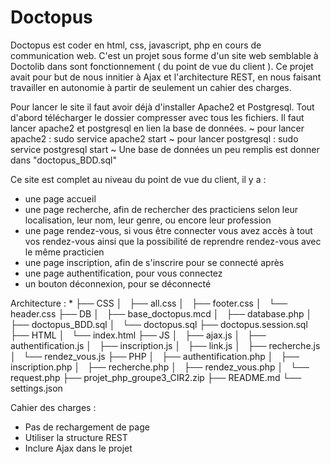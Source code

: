 # Doctopus

Doctopus est coder en html, css, javascript, php en cours de communication web. C'est un projet sous forme d'un site web semblable à Doctolib dans sont fonctionnement ( du point de vue du client ). Ce projet avait pour but de nous innitier à Ajax et l'architecture REST, en nous faisant travailler en autonomie à partir de seulement un cahier des charges.

Pour lancer le site il faut avoir déjà d'installer Apache2 et Postgresql.
Tout d'abord télécharger le dossier compresser avec tous les fichiers.
Il faut lancer apache2 et postgresql en lien la base de données.
~ pour lancer apache2 : sudo service apache2 start
~ pour lancer postgresql : sudo service postgresql start
~ Une base de données un peu remplis est donner dans "doctopus_BDD.sql"

Ce site est complet au niveau du point de vue du client, il y a :
- une page accueil
- une page recherche, afin de rechercher des practiciens selon leur localisation, leur nom, leur genre, ou encore leur profession
- une page rendez-vous, si vous être connecter vous avez accès à tout vos rendez-vous ainsi que la possibilité de reprendre rendez-vous avec le même practicien
- une page inscription, afin de s'inscrire pour se connecté après
- une page authentification, pour vous connectez
- un bouton déconnexion, pour se déconnecté

Architecture :
*
├── CSS
│   ├── all.css
│   ├── footer.css
│   └── header.css
├── DB
│   ├── base_doctopus.mcd
│   ├── database.php
│   ├── doctopus_BDD.sql
│   └── doctopus.sql
├── doctopus.session.sql
├── HTML
│   └── index.html
├── JS
│   ├── ajax.js
│   ├── authentification.js
│   ├── inscription.js
│   ├── link.js
│   ├── recherche.js
│   └── rendez_vous.js
├── PHP
│   ├── authentification.php
│   ├── inscription.php
│   ├── recherche.php
│   ├── rendez_vous.php
│   └── request.php
├── projet_php_groupe3_CIR2.zip
├── README.md
└── settings.json

Cahier des charges :
- Pas de rechargement de page
- Utiliser la structure REST
- Inclure Ajax dans le projet